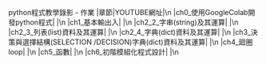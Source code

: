 python程式教學錄影 - 作業
 |章節|YOUTUBE網址|\n
 |ch0_使用GoogleColab開發python程式| |\n
 |ch1_基本輸出入| |\n
 |ch2_2_字串(string)及其運算| |\n
 |ch2_3_列表(list)資料及其運算| |\n
 |ch2_4_字典(dict)資料及其運算| |\n
 |ch3_決策與選擇結構(SELECTION /DECISION)字典(dict)資料及其運算| |\n
 |ch4_廻圈loop| |\n
 |ch5_函數| |\n
 |ch6_初階模組化程式設計| |\n

